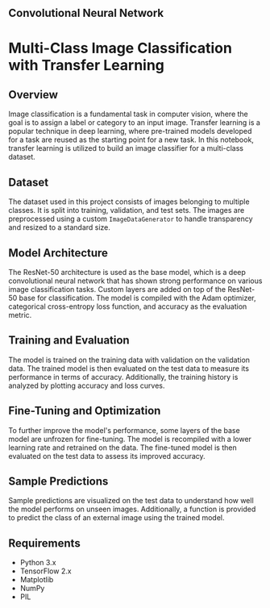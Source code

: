 ## Convolutional Neural Network

# Multi-Class Image Classification with Transfer Learning

## Overview

Image classification is a fundamental task in computer vision, where the goal is to assign a label or category to an input image. Transfer learning is a popular technique in deep learning, where pre-trained models developed for a task are reused as the starting point for a new task. In this notebook, transfer learning is utilized to build an image classifier for a multi-class dataset.

## Dataset

The dataset used in this project consists of images belonging to multiple classes. It is split into training, validation, and test sets. The images are preprocessed using a custom `ImageDataGenerator` to handle transparency and resized to a standard size.

## Model Architecture

The ResNet-50 architecture is used as the base model, which is a deep convolutional neural network that has shown strong performance on various image classification tasks. Custom layers are added on top of the ResNet-50 base for classification. The model is compiled with the Adam optimizer, categorical cross-entropy loss function, and accuracy as the evaluation metric.

## Training and Evaluation

The model is trained on the training data with validation on the validation data. The trained model is then evaluated on the test data to measure its performance in terms of accuracy. Additionally, the training history is analyzed by plotting accuracy and loss curves.

## Fine-Tuning and Optimization

To further improve the model's performance, some layers of the base model are unfrozen for fine-tuning. The model is recompiled with a lower learning rate and retrained on the data. The fine-tuned model is then evaluated on the test data to assess its improved accuracy.

## Sample Predictions

Sample predictions are visualized on the test data to understand how well the model performs on unseen images. Additionally, a function is provided to predict the class of an external image using the trained model.

## Requirements

- Python 3.x
- TensorFlow 2.x
- Matplotlib
- NumPy
- PIL
